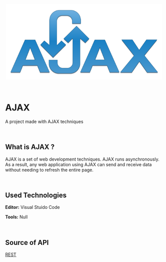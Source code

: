 
<p align="center">
  <img src="readme-source/logo2.png" width="500" height="">
</p>

<br>


    
# AJAX

A project made with AJAX techniques

<br>

## What is AJAX ?

AJAX is a set of web development techniques. AJAX runs asynchronously. 
As a result, any web application using AJAX can send and receive data without needing
to refresh the entire page.

<br>

  
## Used Technologies

**Editor:** Visual Stuido Code

**Tools:** Null

<br>

  
## Source of API

[REST](https://restcountries.com/)

  
